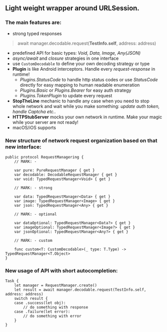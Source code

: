 ## Light weight wrapper around URLSession. 

### The main features are: 
- strong typed responses
> await manager.decodable.request(**TestInfo.self**, address: address)
- predefined API for basic types: *Void, Data, Image, Any(JSON)*
- *async/await* and *closure* strategies in one interface
- use `CustomDecodable` to define your own decoding strategy or type
- **Plugin** is like Android interceptors. Handle every *request-response* in runtime!
  + *Plugins.StatusCode* to handle http status codes or use *StatusCode* directly for easy mapping to human readable enumeration
  + *Plugins.Basic* or *Plugins.Bearer* for easy auth strategy
  + *Plugins.TokenPlugin* to update every request 
- **StopTheLine** mechanic to handle any case when you need to stop whole network and wait while you make something: *update auth token, handle Captcha etc..*
- **HTTPStubServer** mocks your own network in runtime. Make your magic while your server are not ready!
- macOS/iOS supports

### New structure of network request organization based on that new interface:
```
public protocol RequestManagering {
    // MARK: -

    var pure: PureRequestManager { get }
    var decodable: DecodableRequestManager { get }
    var void: TypedRequestManager<Void> { get }

    // MARK: - strong

    var data: TypedRequestManager<Data> { get }
    var image: TypedRequestManager<Image> { get }
    var json: TypedRequestManager<Any> { get }

    // MARK: - optional

    var dataOptional: TypedRequestManager<Data?> { get }
    var imageOptional: TypedRequestManager<Image?> { get }
    var jsonOptional: TypedRequestManager<Any?> { get }

    // MARK: - custom

    func custom<T: CustomDecodable>(_ type: T.Type) -> TypedRequestManager<T.Object>
}
```


### New usage of API with short autocompletion:
```
Task {
    let manager = RequestManager.create()
    let result = await manager.decodable.request(TestInfo.self, address: address)
    switch result {
    case .success(let obj):
        // do something with response
    case .failure(let error):
        // do something with error
    }
}
```
